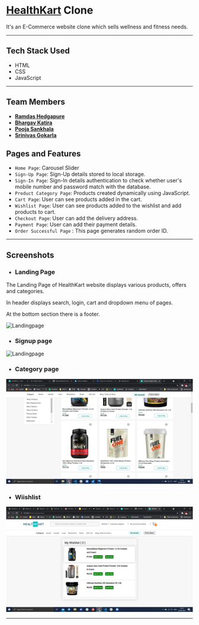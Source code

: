<h1><a href="https://www.healthkart.com">HealthKart</a> Clone </h1> 
It's an E-Commerce website clone which sells wellness and fitness needs.

---

## Tech Stack Used
<ul>
<li>HTML</li>
  <li>CSS</li>
  <li>JavaScript</li>
</ul>

---
## Team Members

- **[Ramdas Hedgapure](https://github.com/hramdas)**
- **[Bhargav Katira](https://github.com/bhargavkatira)**
- **[Pooja Sankhala](https://github.com/Pooja9783)**
- **[Srinivas Gokarla](https://github.com/srinu217)**

## Pages and Features
- `Home Page`: Carousel Slider
- `Sign-Up Page`: Sign-Up details stored to local storage.
- `Sign-In Page`: Sign-In details authentication to check whether user's mobile number and password match with the database.
- `Product Category Page`: Products created dynamically using JavaScript.
- `Cart Page`: User can see products added in the cart.
- `Wishlist Page`: User can see products added to the wishlist and add products to cart.
- `Checkout Page`: User can add the delivery address.
- `Payment Page`: User can add their payment details.
- `Order Successful Page` : This page generates random order ID.

---

## Screenshots

- ### Landing Page

<p>The Landing Page of HealthKart website displays various products, offers and categories.</p>
<p>In header displays search, login, cart and dropdown menu of pages.</p>
<p>At the bottom section there is a footer.</p>
<img src="https://github.com/bhargavkatira/construct-week1/blob/master/source/home.png" alt="Landingpage">

- ### Signup page
<img src="https://github.com/bhargavkatira/construct-week1/blob/master/source/Screenshot%20(241)%20(1).png" alt="Landingpage">

- ### Category page
<img src="https://github.com/hramdas/HealthKart/blob/master/source/Screenshot%20(245).png" alt="Landingpage">

- ### Wiishlist
<img src="https://github.com/hramdas/HealthKart/blob/master/source/Screenshot%20(305).png" alt="Wiishlist">

---


